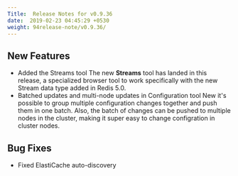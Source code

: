 ```yaml
---
Title:  Release Notes for v0.9.36
date:  2019-02-23 04:45:29 +0530
weight: 94release-note/v0.9.36/
---
```

## New Features

- Added the Streams tool
The new **Streams** tool has landed in this release, a specialized browser tool to work specifically with the new Stream data type added in Redis 5.0.
- Batched updates and multi-node updates in Configuration tool
New it's possible to group multiple configuration changes together and push them in one batch. Also, the batch of changes can be pushed to multiple nodes in the cluster, making it super easy to change configration in cluster nodes.

## Bug Fixes

- Fixed ElastiCache auto-discovery
